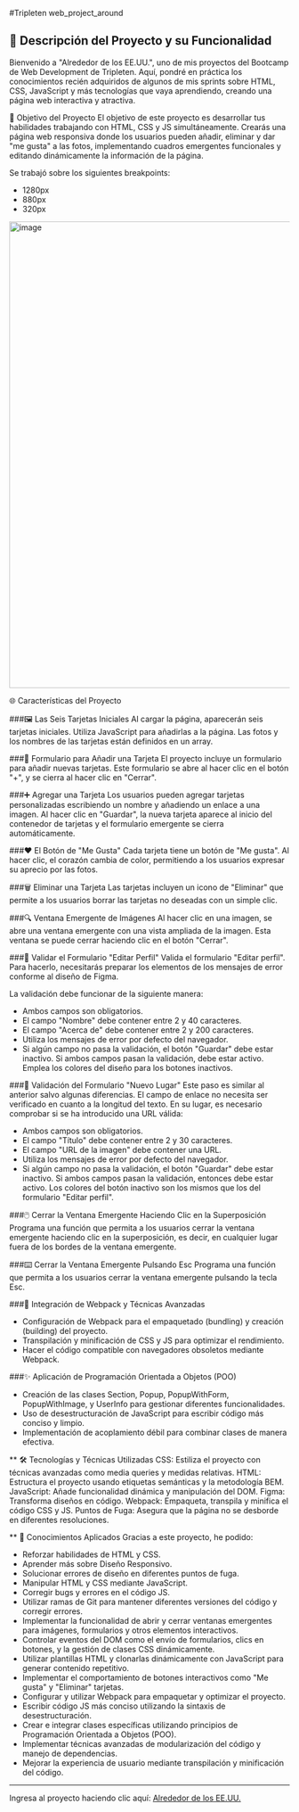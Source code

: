 #Tripleten web_project_around

## 🌟 Descripción del Proyecto y su Funcionalidad
Bienvenido a "Alrededor de los EE.UU.", uno de mis proyectos del Bootcamp de Web Development de Tripleten. Aquí, pondré en práctica los conocimientos recién adquiridos de algunos de mis sprints sobre HTML, CSS, JavaScript y más tecnologías que vaya aprendiendo, creando una página web interactiva y atractiva.

🎯 Objetivo del Proyecto
El objetivo de este proyecto es desarrollar tus habilidades trabajando con HTML, CSS y JS simultáneamente. Crearás una página web responsiva donde los usuarios pueden añadir, eliminar y dar "me gusta" a las fotos, implementando cuadros emergentes funcionales y editando dinámicamente la información de la página.

Se trabajó sobre los siguientes breakpoints:

- 1280px
- 880px
- 320px

<img width="837" alt="image" src="https://github.com/heyzyanlml/web_project_around/assets/166194594/a1a78ccd-e386-4cce-b1c0-6065b4691d57">

🌐 Características del Proyecto

###🖼️ Las Seis Tarjetas Iniciales
Al cargar la página, aparecerán seis tarjetas iniciales. Utiliza JavaScript para añadirlas a la página. Las fotos y los nombres de las tarjetas están definidos en un array.

###📝 Formulario para Añadir una Tarjeta
El proyecto incluye un formulario para añadir nuevas tarjetas. Este formulario se abre al hacer clic en el botón "+", y se cierra al hacer clic en "Cerrar".

###➕ Agregar una Tarjeta
Los usuarios pueden agregar tarjetas personalizadas escribiendo un nombre y añadiendo un enlace a una imagen. Al hacer clic en "Guardar", la nueva tarjeta aparece al inicio del contenedor de tarjetas y el formulario emergente se cierra automáticamente.

###❤️ El Botón de "Me Gusta"
Cada tarjeta tiene un botón de "Me gusta". Al hacer clic, el corazón cambia de color, permitiendo a los usuarios expresar su aprecio por las fotos.

###🗑️ Eliminar una Tarjeta
Las tarjetas incluyen un icono de "Eliminar" que permite a los usuarios borrar las tarjetas no deseadas con un simple clic.

###🔍 Ventana Emergente de Imágenes
Al hacer clic en una imagen, se abre una ventana emergente con una vista ampliada de la imagen. Esta ventana se puede cerrar haciendo clic en el botón "Cerrar".

###📝 Validar el Formulario "Editar Perfil"
Valida el formulario "Editar perfil". Para hacerlo, necesitarás preparar los elementos de los mensajes de error conforme al diseño de Figma.

La validación debe funcionar de la siguiente manera:

- Ambos campos son obligatorios.
- El campo "Nombre" debe contener entre 2 y 40 caracteres.
- El campo "Acerca de" debe contener entre 2 y 200 caracteres.
- Utiliza los mensajes de error por defecto del navegador.
- Si algún campo no pasa la validación, el botón "Guardar" debe estar inactivo. Si ambos campos pasan la validación, debe estar activo. Emplea los colores del diseño para los botones inactivos.

###📝 Validación del Formulario "Nuevo Lugar"
Este paso es similar al anterior salvo algunas diferencias. El campo de enlace no necesita ser verificado en cuanto a la longitud del texto. En su lugar, es necesario comprobar si se ha introducido una URL válida:

- Ambos campos son obligatorios.
- El campo "Título" debe contener entre 2 y 30 caracteres.
- El campo "URL de la imagen" debe contener una URL.
- Utiliza los mensajes de error por defecto del navegador.
- Si algún campo no pasa la validación, el botón "Guardar" debe estar inactivo. Si ambos campos pasan la validación, entonces debe estar activo. Los colores del botón inactivo son los mismos que los del formulario "Editar perfil".

###🖱️ Cerrar la Ventana Emergente Haciendo Clic en la Superposición
Programa una función que permita a los usuarios cerrar la ventana emergente haciendo clic en la superposición, es decir, en cualquier lugar fuera de los bordes de la ventana emergente.

###⌨️ Cerrar la Ventana Emergente Pulsando Esc
Programa una función que permita a los usuarios cerrar la ventana emergente pulsando la tecla Esc.

###🚀 Integración de Webpack y Técnicas Avanzadas
- Configuración de Webpack para el empaquetado (bundling) y creación (building) del proyecto.
- Transpilación y minificación de CSS y JS para optimizar el rendimiento.
- Hacer el código compatible con navegadores obsoletos mediante Webpack.

###✨ Aplicación de Programación Orientada a Objetos (POO)
- Creación de las clases Section, Popup, PopupWithForm, PopupWithImage, y UserInfo para gestionar diferentes funcionalidades.
- Uso de desestructuración de JavaScript para escribir código más conciso y limpio.
- Implementación de acoplamiento débil para combinar clases de manera efectiva.

** 🛠️ Tecnologías y Técnicas Utilizadas
CSS: Estiliza el proyecto con técnicas avanzadas como media queries y medidas relativas.
HTML: Estructura el proyecto usando etiquetas semánticas y la metodología BEM.
JavaScript: Añade funcionalidad dinámica y manipulación del DOM.
Figma: Transforma diseños en código.
Webpack: Empaqueta, transpila y minifica el código CSS y JS.
Puntos de Fuga: Asegura que la página no se desborde en diferentes resoluciones.

** 🌈 Conocimientos Aplicados
Gracias a este proyecto, he podido:

- Reforzar habilidades de HTML y CSS.
- Aprender más sobre Diseño Responsivo.
- Solucionar errores de diseño en diferentes puntos de fuga.
- Manipular HTML y CSS mediante JavaScript.
- Corregir bugs y errores en el código JS.
- Utilizar ramas de Git para mantener diferentes versiones del código y corregir errores.
- Implementar la funcionalidad de abrir y cerrar ventanas emergentes para imágenes, formularios y otros elementos interactivos.
- Controlar eventos del DOM como el envío de formularios, clics en botones, y la gestión de clases CSS dinámicamente.
- Utilizar plantillas HTML y clonarlas dinámicamente con JavaScript para generar contenido repetitivo.
- Implementar el comportamiento de botones interactivos como "Me gusta" y "Eliminar" tarjetas.
- Configurar y utilizar Webpack para empaquetar y optimizar el proyecto.
- Escribir código JS más conciso utilizando la sintaxis de desestructuración.
- Crear e integrar clases específicas utilizando principios de Programación Orientada a Objetos (POO).
- Implementar técnicas avanzadas de modularización del código y manejo de dependencias.
- Mejorar la experiencia de usuario mediante transpilación y minificación del código.

---
Ingresa al proyecto haciendo clic aquí: [Alrededor de los EE.UU.](https://heyzyanlml.github.io/web_project_around/)


